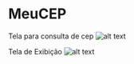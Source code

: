 # MeuCEP

Tela para consulta de cep
![alt text](https://i.postimg.cc/gcSftDDx/Whats-App-Image-2021-12-23-at-16-07-39.jpg)

Tela de Exibição
![alt text](https://i.postimg.cc/FRbnrFyC/Whats-App-Image-2021-12-23-at-16-04-41.jpg)
